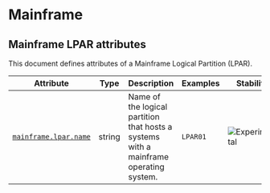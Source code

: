 <!--- Hugo front matter used to generate the website version of this page:
--->

<!-- NOTE: THIS FILE IS AUTOGENERATED. DO NOT EDIT BY HAND. -->
<!-- see templates/registry/markdown/attribute_namespace.md.j2 -->

# Mainframe

## Mainframe LPAR attributes

This document defines attributes of a Mainframe Logical Partition (LPAR).

| Attribute | Type | Description | Examples | Stability |
|---|---|---|---|---|
| <a id="mainframe-lpar-name" href="#mainframe-lpar-name">`mainframe.lpar.name`</a> | string | Name of the logical partition that hosts a systems with a mainframe operating system. | `LPAR01` | ![Experimental](https://img.shields.io/badge/-experimental-blue) |
